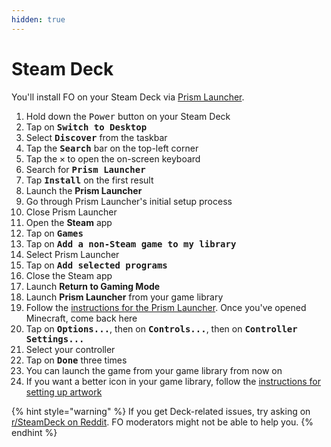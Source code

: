 ```yaml
---
hidden: true
---
```


# Steam Deck

You'll install FO on your Steam Deck via [Prism Launcher](prism-launcher.md).

1. Hold down the <kbd>Power</kbd> button on your Steam Deck
2. Tap on <kbd>**Switch to Desktop**</kbd>
3. Select <kbd>**Discover**</kbd> from the taskbar
4. Tap the <kbd>**Search**</kbd> bar on the top-left corner
5. Tap the <kbd>**✕**</kbd> to open the on-screen keyboard
6. Search for <kbd>**Prism Launcher**</kbd>
7. Tap <kbd>**Install**</kbd> on the first result
8. Launch the **Prism Launcher**
9. Go through Prism Launcher's initial setup process
10. Close Prism Launcher
11. Open the **Steam** app
12. Tap on <kbd>**Games**</kbd>
13. Tap on <kbd>**Add a non-Steam game to my library**</kbd>
14. Select Prism Launcher
15. Tap on <kbd>**Add selected programs**</kbd>
16. Close the Steam app
17. Launch **Return to Gaming Mode**
18. Launch **Prism Launcher** from your game library
19. Follow the [instructions for the Prism Launcher](prism-launcher.md). Once you've opened Minecraft, come back here
20. Tap on <kbd>**Options...**</kbd>, then on <kbd>**Controls...**</kbd>, then on <kbd>**Controller Settings...**</kbd>
21. Select your controller
22. Tap on <kbd>**Done**</kbd> three times
23. You can launch the game from your game library from now on
24. If you want a better icon in your game library, follow the [instructions for setting up artwork](https://prismlauncher.org/download/steam-deck/#setting-up-artwork)

{% hint style="warning" %}
If you get Deck-related issues, try asking on [r/SteamDeck on Reddit](https://old.reddit.com/r/steamdeck). FO moderators might not be able to help you.
{% endhint %}
